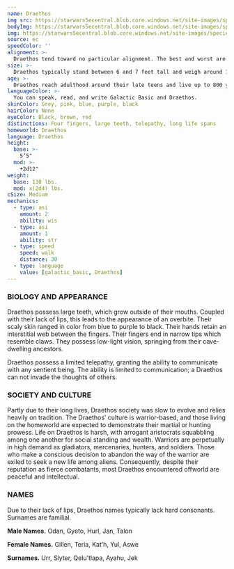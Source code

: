 ```yaml
---
name: Draethos
img src: https://starwars5ecentral.blob.core.windows.net/site-images/species/species_draethos.png
bodyImg: https://starwars5ecentral.blob.core.windows.net/site-images/species/species_draethos.png
img: https://starwars5ecentral.blob.core.windows.net/site-images/species/species_draethos.png
source: ec
speedColor: ''
alignment: >-
  Draethos tend toward no particular alignment. The best and worst are found among them.
size: >-
  Draethos typically stand between 6 and 7 feet tall and weigh around 190 lbs. Regardless of your position in that range, your size is Medium.
age: >-
  Draethos reach adulthood around their late teens and live up to 800 years.
languageColor: >-
  You can speak, read, and write Galactic Basic and Draethos. 
skinColor: Grey, pink, blue, purple, black
hairColor: None
eyeColor: Black, brown, red
distinctions: Four fingers, large teeth, telepathy, long life spans
homeworld: Draethos
language: Draethos
height:
  base: >-
    5’5"
  mod: >-
    +2d12"
weight:
  base: 130 lbs.
  mod: x(2d4) lbs.
cSize: Medium
mechanics:
  - type: asi
    amount: 2
    ability: wis
  - type: asi
    amount: 1
    ability: str
  - type: speed
    speed: walk
    distance: 30
  - type: language
    value: [galactic_basic, Draethos]
---
```

### BIOLOGY AND APPEARANCE
Draethos possess large teeth, which grow outside of their mouths. Coupled with their lack of lips, this leads to the appearance of an overbite. Their scaly skin ranged in color from blue to purple to black. Their hands retain an interstitial web between the fingers. Their fingers end in narrow tips which resemble claws. They possess low-light vision, springing from their cave-dwelling ancestors.

Draethos possess a limited telepathy, granting the ability to communicate with any sentient being. The ability is limited to communication; a Draethos can not invade the thoughts of others.

### SOCIETY AND CULTURE
Partly due to their long lives, Draethos society was slow to evolve and relies heavily on tradition. The Draethos’ culture is warrior-based, and those living on the homeworld are expected to demonstrate their martial or hunting prowess. Life on Draethos is harsh, with arrogant aristocrats squabbling among one another for social standing and wealth. Warriors are perpetually in high demand as gladiators, mercenaries, hunters, and soldiers. Those who make a conscious decision to abandon the way of the warrior are exiled to seek a new life among aliens. Consequently, despite their reputation as fierce combatants, most Draethos encountered offworld are peaceful and intellectual.

### NAMES
Due to their lack of lips, Draethos names typically lack hard consonants. Surnames are familial.

__Male Names.__ Odan, Gyeto, Hurl, Jan, Talon

__Female Names.__ Gillen, Teria, Kat’h, Yul, Aswe

__Surnames.__ Urr, Slyter, Qelu’tlapa, Ayahu, Jek



    